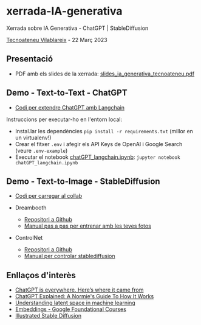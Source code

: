 # xerrada-IA-generativa
Xerrada sobre IA Generativa - ChatGPT | StableDiffusion

[Tecnoateneu Vilablareix](https://www.tecnoateneu.cat/) - 22 Març 2023

## Presentació

* PDF amb els slides de la xerrada: [slides_ia_generativa_tecnoateneu.pdf](slides_ia_generativa_tecnoateneu.pdf)

## Demo - Text-to-Text - ChatGPT

* [Codi per extendre ChatGPT amb Langchain](chatGPT_langchain.ipynb)

Instruccions per executar-ho en l'entorn local:

* Instal.lar les dependències `pip install -r requirements.txt` (millor en un virtualenv!)
* Crear el fitxer `.env` i afegir els API Keys de OpenAI i Google Search (veure `.env-example`)
* Executar el notebook [chatGPT_langchain.ipynb](chatGPT_langchain.ipynb): `jupyter notebook chatGPT_langchain.ipynb`

## Demo - Text-to-Image - StableDiffusion

* [Codi per carregar al collab](https://colab.research.google.com/github/TheLastBen/fast-stable-diffusion/blob/main/fast_stable_diffusion_AUTOMATIC1111.ipynb#scrollTo=PEgQywdJJK8L )

* Dreambooth
  * [Repositori a Github](https://github.com/TheLastBen/fast-stable-diffusion)
  * [Manual pas a pas per entrenar amb les teves fotos](https://github.com/Excalibro1/fast-stable-diffusionwik/wiki/fast-stable-diffusion-wiki)
* ControlNet
  * [Repositori a Github](https://github.com/camenduru/controlnet-colab)
  * [Manual per controlar stablediffusion](https://stable-diffusion-art.com/controlnet/)

## Enllaços d'interès

* [ChatGPT is everywhere. Here’s where it came from](https://www.technologyreview.com/2023/02/08/1068068/chatgpt-is-everywhere-heres-where-it-came-from/)
* [ChatGPT Explained: A Normie's Guide To How It Works](https://www.jonstokes.com/p/chatgpt-explained-a-guide-for-normies)
* [Understanding latent space in machine learning](https://towardsdatascience.com/understanding-latent-space-in-machine-learning-de5a7c687d8d)
* [Embeddings - Google Foundational Courses](https://developers.google.com/machine-learning/crash-course/embeddings/video-lecture)
* [Illustrated Stable Diffusion](https://jalammar.github.io/illustrated-stable-diffusion/)
